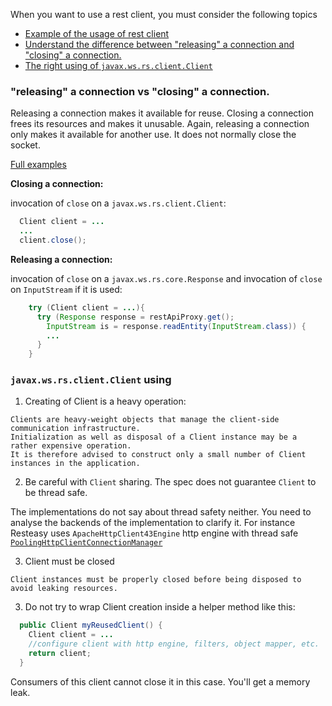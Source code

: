 When you want to use a rest client, you must consider the following topics

- [Example of the usage of rest client](src/test/java/com/savdev/rest/client/ResteasyProxyClientUsageTest.java)
- [Understand the difference between "releasing" a connection and "closing" a connection.](#releasing-a-connection-vs-closing-a-connection)
- [The right using of `javax.ws.rs.client.Client`](#javaxwsrsclientclient-using) 

### "releasing" a connection vs "closing" a connection.

Releasing a connection makes it available for reuse. Closing a connection frees its resources and makes it unusable.
Again, releasing a connection only makes it available for another use. It does not normally close the socket.

[Full examples](src/test/java/com/savdev/rest/client/ResteasyProxyClientUsageTest.java)

**Closing a connection:** 

invocation of `close` on a `javax.ws.rs.client.Client`:
```java
  Client client = ...
  ...
  client.close();
```

**Releasing a connection:** 

invocation of `close` on a `javax.ws.rs.core.Response` and
invocation of `close` on `InputStream` if it is used:
```java
    try (Client client = ...){
      try (Response response = restApiProxy.get();
        InputStream is = response.readEntity(InputStream.class)) {
        ...
      }
    }
```

### `javax.ws.rs.client.Client` using

1. Creating of Client is a heavy operation:
```text
Clients are heavy-weight objects that manage the client-side communication infrastructure. 
Initialization as well as disposal of a Client instance may be a rather expensive operation. 
It is therefore advised to construct only a small number of Client instances in the application. 
```
2. Be careful with `Client` sharing. The spec does not guarantee `Client` to be thread safe.

The implementations do not say about thread safety neither.
You need to analyse the backends of the implementation to clarify it.
For instance Resteasy uses `ApacheHttpClient43Engine` http engine with thread safe [`PoolingHttpClientConnectionManager`](../http_engines/connection_pool/README.md)

3. Client must be closed
```text
Client instances must be properly closed before being disposed to avoid leaking resources.
```
3. Do not try to wrap Client creation inside a helper method like this:
```java
  public Client myReusedClient() {
    Client client = ...
    //configure client with http engine, filters, object mapper, etc.
    return client;
  }
```
Consumers of this client cannot close it in this case. You'll get a memory leak.